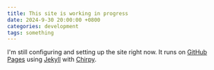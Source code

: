 ```yaml
---
title: This site is working in progress
date: 2024-9-30 20:00:00 +0800
categories: development
tags: something
---
```


I'm still configuring and setting up the site right now. It runs on [GitHub Pages] using [Jekyll] with [Chirpy].

[GitHub Pages]: https://pages.github.com/
[Jekyll]: https://jekyllrb.com/
[Chirpy]: https://github.com/cotes2020/jekyll-theme-chirpy
